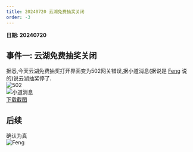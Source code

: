 ```yaml
---
title: 20240720 云湖免费抽奖关闭
order: -3
---
```


**日期: 20240720**  

## 事件一: 云湖免费抽奖关闭  
据悉,今天云湖免费抽奖打开界面变为502网关错误,据小道消息(据说是 [Feng](https://www.yhchat.com/user/homepage/7058262) 说的)说云湖抽奖停了.  
![502](https://img.yyyyt.top/vuepress/blog/yh/events/2024/0720/Screenshot_2024-07-20-23-00-02-215_com.yhchat.app.jpg)  
![小道消息](https://img.yyyyt.top/vuepress/blog/yh/events/2024/0720/Screenshot_2024-07-20-22-56-34-982_com.yhchat.app.jpg)  
[下载截图](https://img.yyyyt.top/yh/events/yh_events_20240720.zip)  

## 后续  

确认为真  
![Feng](https://img.yyyyt.top/vuepress/blog/yh/events/2024/0720/Screenshot_2024-07-21-15-34-15-283_com.yhchat.app.jpg)  